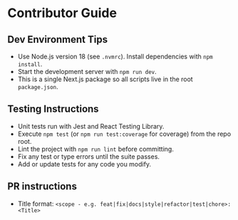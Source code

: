# Contributor Guide

## Dev Environment Tips

- Use Node.js version 18 (see `.nvmrc`). Install dependencies with `npm install`.
- Start the development server with `npm run dev`.
- This is a single Next.js package so all scripts live in the root `package.json`.

## Testing Instructions

- Unit tests run with Jest and React Testing Library.
- Execute `npm test` (or `npm run test:coverage` for coverage) from the repo root.
- Lint the project with `npm run lint` before committing.
- Fix any test or type errors until the suite passes.
- Add or update tests for any code you modify.

## PR instructions

- Title format: `<scope - e.g. feat|fix|docs|style|refactor|test|chore>: <Title>`
